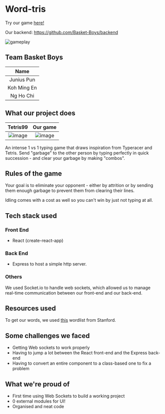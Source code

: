 # Word-tris

Try our game [here!](https://word-tris.netlify.app)

Our backend: https://github.com/Basket-Boys/backend

![gameplay](https://user-images.githubusercontent.com/35862661/155864075-f71d8869-c295-4d1a-af7e-5ca5253c76e6.gif)

## Team Basket Boys

|Name         |
|:-----------:|
|Junius Pun   |
|Koh Ming En  |
|Ng Ho Chi    |

## What our project does

|                                                    Tetris99                                                     |         Our game          |
| :-------------------------------------------------------------------------------------------------------------: | :-----------------------: |
| ![image](https://user-images.githubusercontent.com/35862661/155842769-98ef575a-1e76-40aa-a075-ac611ebddafd.png) | ![image](https://user-images.githubusercontent.com/35862661/155863750-a84a6314-bff3-4dc5-a9a1-8d4eae9b6b8e.png) |


An intense 1 vs 1 typing game that draws inspiration from Typeracer and Tetris. Send "garbage" to the other person by typing perfectly in quick succession - and clear your garbage by making "combos".

## Rules of the game

Your goal is to eliminate your opponent - either by attrition or by sending them enough garbage to prevent them from clearing their lines.

Idling comes with a cost as well so you can't win by just not typing at all.

## Tech stack used

### Front End

- React (create-react-app)

### Back End

- Express to host a simple http server.

### Others

We used Socket.io to handle web sockets, which allowed us to manage real-time communication between our front-end and our back-end.

## Resources used

To get our words, we used [this](https://www-cs-faculty.stanford.edu/~knuth/sgb-words.txt) wordlist from Stanford.

## Some challenges we faced

- Getting Web sockets to work properly
- Having to jump a lot between the React front-end and the Express back-end
- Having to convert an entire component to a class-based one to fix a problem

## What we're proud of
- First time using Web Sockets to build a working project
- 0 external modules for UI!
- Organised and neat code


